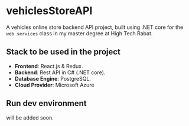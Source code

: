 # vehiclesStoreAPI

A vehicles online store backend API project, built using .NET core for the `web services` class in my master degree at High Tech Rabat.

## Stack to be used in the project

- **Frontend**: React.js & Redux.
- **Backend**: Rest API in C# (.NET core).
- **Database Engine**: PostgreSQL.
- **Cloud Provider**: Microsoft Azure

## Run dev environment

will be added soon.
